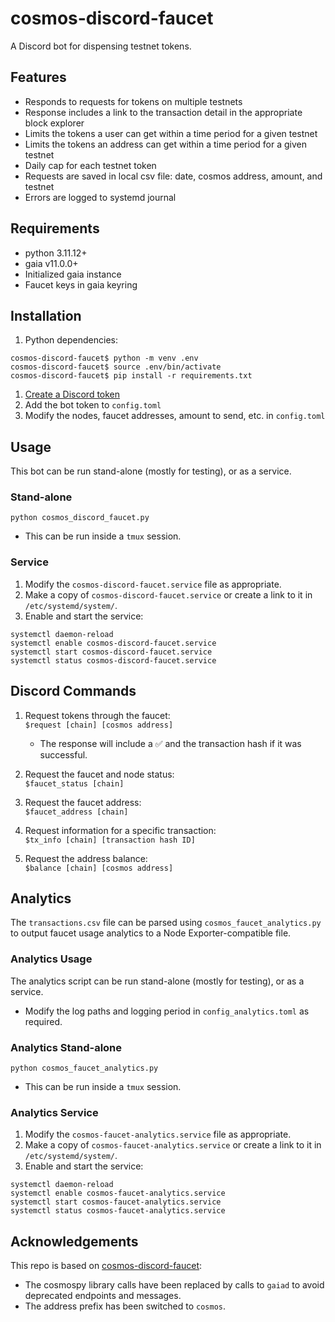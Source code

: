 # cosmos-discord-faucet
A Discord bot for dispensing testnet tokens.

## Features

- Responds to requests for tokens on multiple testnets
- Response includes a link to the transaction detail in the appropriate block explorer
- Limits the tokens a user can get within a time period for a given testnet
- Limits the tokens an address can get within a time period for a given testnet
- Daily cap for each testnet token
- Requests are saved in local csv file: date, cosmos address, amount, and testnet
- Errors are logged to systemd journal

## Requirements

- python 3.11.12+
- gaia v11.0.0+
- Initialized gaia instance
- Faucet keys in gaia keyring

## Installation

1. Python dependencies:
   
```
cosmos-discord-faucet$ python -m venv .env
cosmos-discord-faucet$ source .env/bin/activate
cosmos-discord-faucet$ pip install -r requirements.txt
```

1. [Create a Discord token](https://github.com/reactiflux/discord-irc/wiki/Creating-a-discord-bot-&-getting-a-token)
2. Add the bot token to `config.toml`
3. Modify the nodes, faucet addresses, amount to send, etc. in `config.toml`

## Usage

This bot can be run stand-alone (mostly for testing), or as a service.

### Stand-alone

```
python cosmos_discord_faucet.py
```

- This can be run inside a `tmux` session.

### Service

1. Modify the `cosmos-discord-faucet.service` file as appropriate.
2. Make a copy of `cosmos-discord-faucet.service` or create a link to it in `/etc/systemd/system/`.
3. Enable and start the service:
```
systemctl daemon-reload
systemctl enable cosmos-discord-faucet.service
systemctl start cosmos-discord-faucet.service
systemctl status cosmos-discord-faucet.service
```

## Discord Commands

1. Request tokens through the faucet:  
`$request [chain] [cosmos address]`
   - The response will include a ✅ and the transaction hash if it was successful.

2. Request the faucet and node status:  
`$faucet_status [chain]`

3. Request the faucet address:  
`$faucet_address [chain]`

4. Request information for a specific transaction:  
`$tx_info [chain] [transaction hash ID]`

5. Request the address balance:  
`$balance [chain] [cosmos address]`  


## Analytics

The `transactions.csv` file can be parsed using `cosmos_faucet_analytics.py` to output faucet usage analytics to a Node Exporter-compatible file.

### Analytics Usage

The analytics script can be run stand-alone (mostly for testing), or as a service.

- Modify the log paths and logging period in `config_analytics.toml` as required. 

### Analytics Stand-alone

```
python cosmos_faucet_analytics.py
```

- This can be run inside a `tmux` session.

### Analytics Service

1. Modify the `cosmos-faucet-analytics.service` file as appropriate.
2. Make a copy of `cosmos-faucet-analytics.service` or create a link to it in `/etc/systemd/system/`.
3. Enable and start the service:
```
systemctl daemon-reload
systemctl enable cosmos-faucet-analytics.service
systemctl start cosmos-faucet-analytics.service
systemctl status cosmos-faucet-analytics.service
```

## Acknowledgements

This repo is based on [cosmos-discord-faucet](https://github.com/c29r3/cosmos-discord-faucet):
- The cosmospy library calls have been replaced by calls to `gaiad` to avoid deprecated endpoints and messages.
- The address prefix has been switched to `cosmos`.
